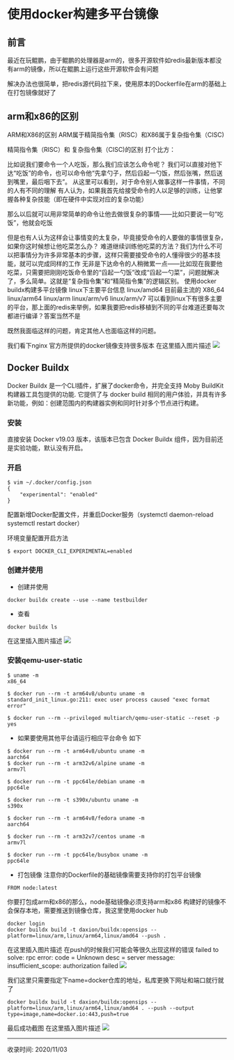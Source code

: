 # 使用docker构建多平台镜像
## 前言
最近在玩鲲鹏，由于鲲鹏的处理器是arm的，很多开源软件如redis最新版本都没有arm的镜像，所以在鲲鹏上运行这些开源软件会有问题

解决办法也很简单，把redis源代码拉下来，使用原本的Dockerfile在arm的基础上在打包镜像就好了

## arm和x86的区别
ARM和X86的区别
ARM属于精简指令集（RISC）和X86属于复杂指令集（CISC)

精简指令集（RISC）和 复杂指令集（CISC)的区别 打个比方：

比如说我们要命令一个人吃饭，那么我们应该怎么命令呢？ 我们可以直接对他下达“吃饭”的命令，也可以命令他“先拿勺子，然后舀起一勺饭，然后张嘴，然后送到嘴里，最后咽下去”。 从这里可以看到，对于命令别人做事这样一件事情，不同的人有不同的理解 有人认为，如果我首先给接受命令的人以足够的训练，让他掌握各种复杂技能（即在硬件中实现对应的复杂功能）

那么以后就可以用非常简单的命令让他去做很复杂的事情——比如只要说一句“吃饭”，他就会吃饭

但是也有人认为这样会让事情变的太复杂，毕竟接受命令的人要做的事情很复杂，如果你这时候想让他吃菜怎么办？ 难道继续训练他吃菜的方法？我们为什么不可以把事情分为许多非常基本的步骤，这样只需要接受命令的人懂得很少的基本技能，就可以完成同样的工作 无非是下达命令的人稍微累一点——比如现在我要他吃菜，只需要把刚刚吃饭命令里的“舀起一勺饭”改成“舀起一勺菜”，问题就解决了，多么简单。这就是“复杂指令集”和“精简指令集”的逻辑区别。
使用docker buildx构建多平台镜像
linux下主要平台信息 linux/amd64 目前最主流的 X86_64 linux/arm64 linux/arm linux/arm/v6 linux/arm/v7
可以看到linux下有很多主要的平台，那上面的redis来举例，如果我要把redis移植到不同的平台难道还要每次都进行编译？答案当然不是

既然我面临这样的问题，肯定其他人也面临这样的问题。

我们看下nginx 官方所提供的docker镜像支持很多版本 在这里插入图片描述
<img src="http://file.uzykj.com/892fd8da-f9ea-7ce5-ea78-51cce95dcb90.png" heigth=50% widt=50%>

## Docker Buildx
Docker Buildx 是一个CLI插件，扩展了docker命令，并完全支持 Moby BuildKit 构建器工具包提供的功能. 它提供了与 docker build 相同的用户体验，并具有许多新功能，例如：创建范围内的构建器实例和同时针对多个节点进行构建。

### 安装
直接安装 Docker v19.03 版本，该版本已包含 Docker Buildx 组件，因为目前还是实验功能，默认没有开启。

### 开启
```
$ vim ~/.docker/config.json
{
    "experimental": "enabled"
}
```
配置新增Docker配置文件，并重启Docker服务（systemctl daemon-reload systemctl restart docker）

环境变量配置开启方法
```
$ export DOCKER_CLI_EXPERIMENTAL=enabled
```

### 创建并使用
- 创建并使用
```
docker buildx create --use --name testbuilder
```

- 查看
```
docker buildx ls
```
在这里插入图片描述
<img src="http://file.uzykj.com/3cfe189b-7207-24aa-f4f6-09bfe162d033.png" heigth=50% widt=50%>

### 安装qemu-user-static
```shell script
$ uname -m
x86_64
```

```
$ docker run --rm -t arm64v8/ubuntu uname -m
standard_init_linux.go:211: exec user process caused "exec format error"

$ docker run --rm --privileged multiarch/qemu-user-static --reset -p yes
```

- 如果要使用其他平台请运行相应平台命令  如下
```
$ docker run --rm -t arm64v8/ubuntu uname -m
aarch64
$ docker run --rm -t arm32v6/alpine uname -m
armv7l

$ docker run --rm -t ppc64le/debian uname -m
ppc64le

$ docker run --rm -t s390x/ubuntu uname -m
s390x

$ docker run --rm -t arm64v8/fedora uname -m
aarch64

$ docker run --rm -t arm32v7/centos uname -m
armv7l

$ docker run --rm -t ppc64le/busybox uname -m
ppc64le
```

- 打包镜像
注意你的Dockerfile的基础镜像需要支持你的打包平台镜像
```
FROM node:latest
```

你要打包成arm和x86的那么，node基础镜像必须支持arm和x86
构建好的镜像不会保存本地，需要推送到镜像仓库，我这里使用docker hub
```
docker login
docker buildx build -t daxion/buildx:opensips --platform=linux/arm,linux/arm64,linux/amd64 --push .
```
在这里插入图片描述 在push的时候我们可能会等很久出现这样的错误 failed to solve: rpc error: code = Unknown desc = server message: insufficient_scope: authorization failed
<img src="http://file.uzykj.com/979374b9-f178-5157-eccb-72ef6f265ded.png" heigth=50% widt=50%>

我们这里只需要指定下name=docker仓库的地址，私库更换下网址和端口就行就了

```
docker buildx build -t daxion/buildx:opensips --platform=linux/arm,linux/arm64,linux/amd64 . --push --output type=image,name=docker.io:443,push=true
```
最后成功截图 在这里插入图片描述
<img src="http://file.uzykj.com/439193d3-7007-af8f-5770-63afb6271e55.png" heigth=50% widt=50%>

---
收录时间: 2020/11/03

<Vssue :title="$title" />
